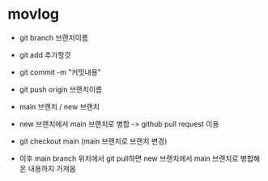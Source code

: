 # movlog

- git branch 브랜치이름
- git add 추가할것
- git commit -m "커밋내용"
- git push origin 브랜치이름

- main 브랜치 / new 브랜치
- new 브랜치에서 main 브랜치로 병합 -> github pull request 이용
- git checkout main (main 브랜치로 브랜치 변경)
- 이후 main branch 위치에서 git pull하면 new 브랜치에서 main 브랜치로 병합해온 내용까지 가져옴
